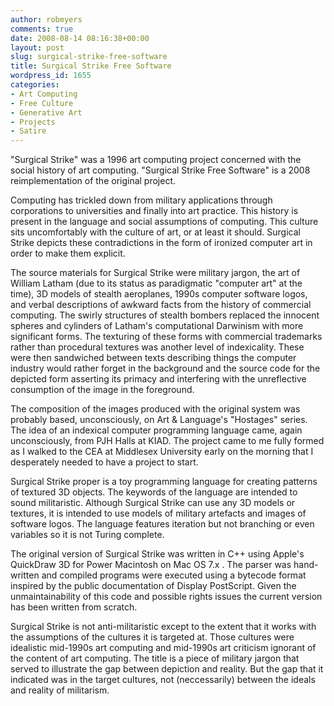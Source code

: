 ```yaml
---
author: robmyers
comments: true
date: 2008-08-14 08:16:38+00:00
layout: post
slug: surgical-strike-free-software
title: Surgical Strike Free Software
wordpress_id: 1655
categories:
- Art Computing
- Free Culture
- Generative Art
- Projects
- Satire
---
```


"Surgical Strike" was a 1996 art computing project concerned with the social history of art computing. "Surgical Strike Free Software" is a 2008 reimplementation of the original project.  
  
Computing has trickled down from military applications through corporations to universities and finally into art practice. This history is present in the language and social assumptions of computing. This culture sits uncomfortably with the culture of art, or at least it should. Surgical Strike depicts these contradictions in the form of ironized computer art in order to make them explicit.  
  
The source materials for Surgical Strike were military jargon, the art of William Latham (due to its status as paradigmatic "computer art" at the time), 3D models of stealth aeroplanes, 1990s computer software logos, and verbal descriptions of awkward facts from the history of commercial computing. The swirly structures of stealth bombers replaced the innocent spheres and cylinders of Latham's computational Darwinism with more significant forms. The texturing of these forms with commercial trademarks rather than procedural textures was another level of indexicality. These were then sandwiched between texts describing things the computer industry would rather forget in the background and the source code for the depicted form asserting its primacy and interfering with the unreflective consumption of the image in the foreground.  
  
The composition of the images produced with the original system was probably based, unconsciously, on Art & Language's "Hostages" series. The idea of an indexical computer programming language came, again unconsciously, from PJH Halls at KIAD. The project came to me fully formed as I walked to the CEA at Middlesex University early on the morning that I desperately needed to have a project to start.  
  
Surgical Strike proper is a toy programming language for creating patterns of textured 3D objects. The keywords of the language are intended to sound militaristic. Although Surgical Strike can use any 3D models or textures, it is intended to use models of military artefacts and images of software logos. The language features iteration but not branching or even variables so it is not Turing complete.  
  
The original version of Surgical Strike was written in C++ using Apple's QuickDraw 3D for Power Macintosh on Mac OS 7.x . The parser was hand-written and compiled programs were executed using a bytecode format inspired by the public documentation of Display PostScript. Given the unmaintainability of this code and possible rights issues the current version has been written from scratch.  
  
Surgical Strike is not anti-militaristic except to the extent that it works with the assumptions of the cultures it is targeted at. Those cultures were idealistic mid-1990s art computing and mid-1990s art criticism ignorant of the content of art computing. The title is a piece of military jargon that served to illustrate the gap between depiction and reality. But the gap that it indicated was in the target cultures, not (neccessarily) between the ideals and reality of militarism.  


